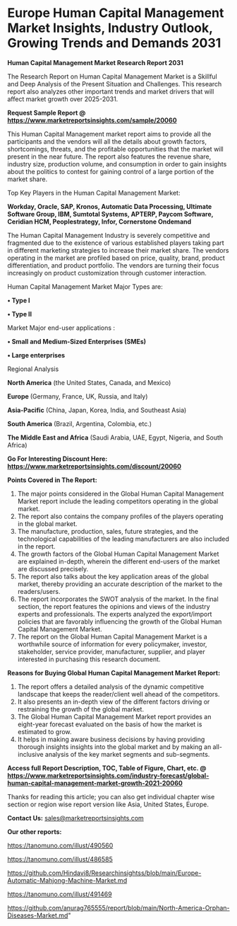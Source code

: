 # Europe Human Capital Management Market Insights, Industry Outlook, Growing Trends and Demands 2031

<strong>Human Capital Management Market Research Report 2031</strong>

The Research Report on Human Capital Management Market is a Skillful and Deep Analysis of the Present Situation and Challenges. This research report also analyzes other important trends and market drivers that will affect market growth over 2025-2031.

<strong>Request Sample Report @ <a href=https://www.marketreportsinsights.com/sample/20060>https://www.marketreportsinsights.com/sample/20060</a></strong>

This Human Capital Management market report aims to provide all the participants and the vendors will all the details about growth factors, shortcomings, threats, and the profitable opportunities that the market will present in the near future. The report also features the revenue share, industry size, production volume, and consumption in order to gain insights about the politics to contest for gaining control of a large portion of the market share.

Top Key Players in the Human Capital Management Market:

<strong>Workday, Oracle, SAP, Kronos, Automatic Data Processing, Ultimate Software Group, IBM, Sumtotal Systems, APTERP, Paycom Software, Ceridian HCM, Peoplestrategy, Infor, Cornerstone Ondemand</strong>

The Human Capital Management Industry is severely competitive and fragmented due to the existence of various established players taking part in different marketing strategies to increase their market share. The vendors operating in the market are profiled based on price, quality, brand, product differentiation, and product portfolio. The vendors are turning their focus increasingly on product customization through customer interaction.

Human Capital Management Market Major Types are:

<strong>• Type I

• Type II</strong>

Market Major end-user applications :

<strong>• Small and Medium-Sized Enterprises (SMEs)

• Large enterprises</strong>

Regional Analysis

</u><strong><b>North America</b></strong> (the United States, Canada, and Mexico)

<strong><b>Europe </b></strong>(Germany, France, UK, Russia, and Italy)

<strong><b>Asia-Pacific</b></strong> (China, Japan, Korea, India, and Southeast Asia)

<strong><b>South America</b></strong> (Brazil, Argentina, Colombia, etc.)

<strong><b>The Middle East and Africa</b></strong> (Saudi Arabia, UAE, Egypt, Nigeria, and South Africa)

<strong>Go For Interesting Discount Here: <a href=https://www.marketreportsinsights.com/discount/20060>https://www.marketreportsinsights.com/discount/20060</a></strong>

<strong>Points Covered in The Report:</strong>
<ol>
  <li>The major points considered in the Global Human Capital Management Market report include the leading competitors operating in the global market.</li>
  <li>The report also contains the company profiles of the players operating in the global market.</li>
  <li>The manufacture, production, sales, future strategies, and the technological capabilities of the leading manufacturers are also included in the report.</li>
  <li>The growth factors of the Global Human Capital Management Market are explained in-depth, wherein the different end-users of the market are discussed precisely.</li>
  <li>The report also talks about the key application areas of the global market, thereby providing an accurate description of the market to the readers/users.</li>
  <li>The report incorporates the SWOT analysis of the market. In the final section, the report features the opinions and views of the industry experts and professionals. The experts analyzed the export/import policies that are favorably influencing the growth of the Global Human Capital Management Market.</li>
  <li>The report on the Global Human Capital Management Market is a worthwhile source of information for every policymaker, investor, stakeholder, service provider, manufacturer, supplier, and player interested in purchasing this research document.</li>
</ol>
<strong>Reasons for Buying Global Human Capital Management Market Report:</strong>

<ol>
  <li>The report offers a detailed analysis of the dynamic competitive landscape that keeps the reader/client well ahead of the competitors.</li>
  <li>It also presents an in-depth view of the different factors driving or restraining the growth of the global market.</li>
  <li>The Global Human Capital Management Market report provides an eight-year forecast evaluated on the basis of how the market is estimated to grow.</li>
  <li>It helps in making aware business decisions by having providing thorough insights insights into the global market and by making an all-inclusive analysis of the key market segments and sub-segments.</li>
</ol>
<strong>Access full Report Description, TOC, Table of Figure, Chart, etc. @ <a href=https://www.marketreportsinsights.com/industry-forecast/global-human-capital-management-market-growth-2021-20060>https://www.marketreportsinsights.com/industry-forecast/global-human-capital-management-market-growth-2021-20060</a></strong>


Thanks for reading this article; you can also get individual chapter wise section or region wise report version like Asia, United States, Europe.

<strong>Contact Us:</strong>
sales@marketreportsinsights.com

<strong>Our other reports:</strong>

<a href=https://tanomuno.com/illust/490560>https://tanomuno.com/illust/490560</a>

<a href=https://tanomuno.com/illust/486585>https://tanomuno.com/illust/486585</a>

<a href=https://github.com/Hindavi8/Researchinsightss/blob/main/Europe-Automatic-Mahjong-Machine-Market.md>https://github.com/Hindavi8/Researchinsightss/blob/main/Europe-Automatic-Mahjong-Machine-Market.md</a>

<a href=https://tanomuno.com/illust/491469>https://tanomuno.com/illust/491469</a>

<a href=https://github.com/anurag765555/report/blob/main/North-America-Orphan-Diseases-Market.md>https://github.com/anurag765555/report/blob/main/North-America-Orphan-Diseases-Market.md</a>"

